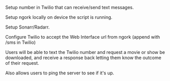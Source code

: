 Setup number in Twilio that can receive/send text messages.

Setup ngork locally on device the script is running.

Setup Sonarr/Radarr.

Configure Twilio to accept the Web Interface url from ngork (append with /sms in Twilio)

Users will be able to text the Twilio number and request a movie or show be downloaded, and receive a response back letting them know the outcome of their request.

Also allows users to ping the server to see if it's up.


